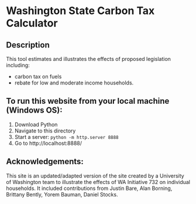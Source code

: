 # Washington State Carbon Tax Calculator

## Description

This tool estimates and illustrates the effects of proposed legislation including:
* carbon tax on fuels
* rebate for low and moderate income households.

## To run this website from your local machine (Windows OS):

1. Download Python
2. Navigate to this directory
3. Start a server: `python -m http.server 8888`
4. Go to http://localhost:8888/

## Acknowledgements:

This site is an updated/adapted version of the site created by a University of Washington team to illustrate the effects of WA Initiative 732 on individual households. It included contributions from Justin Bare, Alan Borning, Brittany Bently, Yorem Bauman, Daniel Stocks.